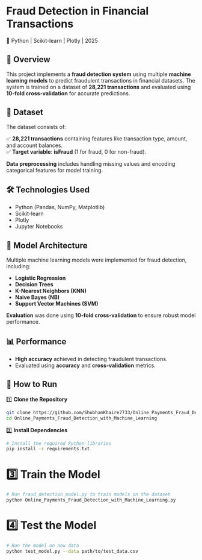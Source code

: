 # Fraud Detection in Financial Transactions  
🚀 Python | Scikit-learn | Plotly | 2025  

## 📌 Overview  
This project implements a **fraud detection system** using multiple **machine learning models** to predict fraudulent transactions in financial datasets. The system is trained on a dataset of **28,221 transactions** and evaluated using **10-fold cross-validation** for accurate predictions.

## 📂 Dataset  
The dataset consists of:  

✅ **28,221 transactions** containing features like transaction type, amount, and account balances.  
✅ **Target variable**: **isFraud** (1 for fraud, 0 for non-fraud).

**Data preprocessing** includes handling missing values and encoding categorical features for model training.

## 🛠️ Technologies Used  
- Python (Pandas, NumPy, Matplotlib)  
- Scikit-learn  
- Plotly  
- Jupyter Notebooks  

## 📖 Model Architecture  
Multiple machine learning models were implemented for fraud detection, including:

- **Logistic Regression**  
- **Decision Trees**  
- **K-Nearest Neighbors (KNN)**  
- **Naive Bayes (NB)**  
- **Support Vector Machines (SVM)**

**Evaluation** was done using **10-fold cross-validation** to ensure robust model performance.

## 📊 Performance  
- **High accuracy** achieved in detecting fraudulent transactions.  
- Evaluated using **accuracy** and **cross-validation** metrics.  

## 🚀 How to Run  
1️⃣ **Clone the Repository**  
```bash  
git clone https://github.com/ShubhamKhaire7733/Online_Payments_Fraud_Detection_with_Machine_Learning.git  
cd Online_Payments_Fraud_Detection_with_Machine_Learning
```
2️⃣ **Install Dependencies**
```bash
# Install the required Python libraries
pip install -r requirements.txt
```
# 3️⃣ Train the Model
```bash
# Run fraud_detection_model.py to train models on the dataset
python Online_Payments_Fraud_Detection_with_Machine_Learning.py
```
# 4️⃣ Test the Model
```bash
# Run the model on new data
python test_model.py --data path/to/test_data.csv
```
